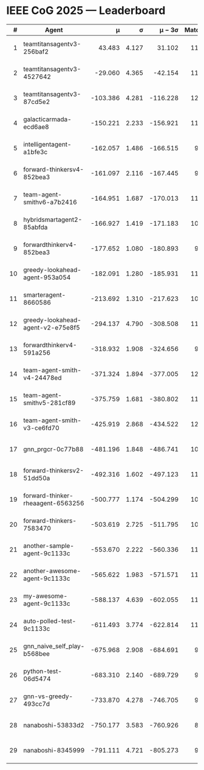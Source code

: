 # IEEE CoG 2025 — Leaderboard

| # | Agent | μ | σ | μ − 3σ | Matches | Updated |
|---:|---|---:|---:|---:|---:|---|
| 1 | teamtitansagentv3-256baf2 | 43.483 | 4.127 | 31.102 | 11720 | 2025-08-21 10:23 |
| 2 | teamtitansagentv3-4527642 | -29.060 | 4.365 | -42.154 | 11054 | 2025-08-21 10:23 |
| 3 | teamtitansagentv3-87cd5e2 | -103.386 | 4.281 | -116.228 | 12386 | 2025-08-21 10:23 |
| 4 | galacticarmada-ecd6ae8 | -150.221 | 2.233 | -156.921 | 11060 | 2025-08-21 10:23 |
| 5 | intelligentagent-a1bfe3c | -162.057 | 1.486 | -166.515 | 9479 | 2025-08-21 10:23 |
| 6 | forward-thinkersv4-852bea3 | -161.097 | 2.116 | -167.445 | 9219 | 2025-08-21 10:23 |
| 7 | team-agent-smithv6-a7b2416 | -164.951 | 1.687 | -170.013 | 11140 | 2025-08-21 10:23 |
| 8 | hybridsmartagent2-85abfda | -166.927 | 1.419 | -171.183 | 10173 | 2025-08-21 10:23 |
| 9 | forwardthinkerv4-852bea3 | -177.652 | 1.080 | -180.893 | 9237 | 2025-08-21 10:23 |
| 10 | greedy-lookahead-agent-953a054 | -182.091 | 1.280 | -185.931 | 11064 | 2025-08-21 10:23 |
| 11 | smarteragent-8660586 | -213.692 | 1.310 | -217.623 | 10019 | 2025-08-21 10:23 |
| 12 | greedy-lookahead-agent-v2-e75e8f5 | -294.137 | 4.790 | -308.508 | 11344 | 2025-08-21 10:23 |
| 13 | forwardthinkerv4-591a256 | -318.932 | 1.908 | -324.656 | 9689 | 2025-08-21 10:23 |
| 14 | team-agent-smith-v4-24478ed | -371.324 | 1.894 | -377.005 | 12022 | 2025-08-21 10:23 |
| 15 | team-agent-smithv5-281cf89 | -375.759 | 1.681 | -380.802 | 11880 | 2025-08-21 10:23 |
| 16 | team-agent-smith-v3-ce6fd70 | -425.919 | 2.868 | -434.522 | 12562 | 2025-08-21 10:23 |
| 17 | gnn_prgcr-0c77b88 | -481.196 | 1.848 | -486.741 | 10450 | 2025-08-21 10:23 |
| 18 | forward-thinkersv2-51dd50a | -492.316 | 1.602 | -497.123 | 11534 | 2025-08-21 10:23 |
| 19 | forward-thinker-rheaagent-6563256 | -500.777 | 1.174 | -504.299 | 10934 | 2025-08-21 10:23 |
| 20 | forward-thinkers-7583470 | -503.619 | 2.725 | -511.795 | 10780 | 2025-08-21 10:23 |
| 21 | another-sample-agent-9c1133c | -553.670 | 2.222 | -560.336 | 11320 | 2025-08-21 10:23 |
| 22 | another-awesome-agent-9c1133c | -565.622 | 1.983 | -571.571 | 11880 | 2025-08-21 10:23 |
| 23 | my-awesome-agent-9c1133c | -588.137 | 4.639 | -602.055 | 11640 | 2025-08-21 10:23 |
| 24 | auto-polled-test-9c1133c | -611.493 | 3.774 | -622.814 | 11000 | 2025-08-21 10:23 |
| 25 | gnn_naive_self_play-b568bee | -675.968 | 2.908 | -684.691 | 9360 | 2025-08-21 10:23 |
| 26 | python-test-06d5474 | -683.310 | 2.140 | -689.729 | 9380 | 2025-08-21 10:23 |
| 27 | gnn-vs-greedy-493cc7d | -733.870 | 4.278 | -746.705 | 9200 | 2025-08-21 10:23 |
| 28 | nanaboshi-53833d2 | -750.177 | 3.583 | -760.926 | 8940 | 2025-08-21 10:23 |
| 29 | nanaboshi-8345999 | -791.111 | 4.721 | -805.273 | 9610 | 2025-08-21 10:23 |
